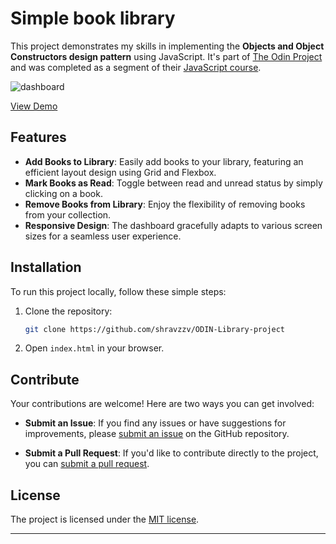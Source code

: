 # Simple book library

This project demonstrates my skills in implementing the **Objects and Object Constructors design pattern** using JavaScript. It's part of [The Odin Project][project-url] and was completed as a segment of their [JavaScript course][course-url].

![dashboard][pic-url]

[View Demo][deployment-url]

## Features

- **Add Books to Library**: Easily add books to your library, featuring an efficient layout design using Grid and Flexbox.
- **Mark Books as Read**: Toggle between read and unread status by simply clicking on a book.
- **Remove Books from Library**: Enjoy the flexibility of removing books from your collection.
- **Responsive Design**: The dashboard gracefully adapts to various screen sizes for a seamless user experience.

## Installation

To run this project locally, follow these simple steps:

1. Clone the repository:

   ```bash
   git clone https://github.com/shravzzv/ODIN-Library-project
   ```

1. Open `index.html` in your browser.

## Contribute

Your contributions are welcome! Here are two ways you can get involved:

- **Submit an Issue**: If you find any issues or have suggestions for improvements, please [submit an issue][issue-tracker-url] on the GitHub repository.

- **Submit a Pull Request**: If you'd like to contribute directly to the project, you can [submit a pull request][pull-tracker-url].

## License

The project is licensed under the [MIT license][Licence-url].

---

<!-- links -->

[pic-url]: https://res.cloudinary.com/dmt9s5xlh/image/upload/v1693560636/odin-library1_ycaycp.jpg
[project-url]: https://www.theodinproject.com/lessons/node-path-javascript-library
[course-url]: https://www.theodinproject.com/paths/full-stack-javascript/courses/javascript
[deployment-url]: https://shravzzv.github.io/ODIN-Library-project/
[issue-tracker-url]: https://github.com/shravzzv/ODIN-Library-project/issues
[pull-tracker-url]: https://github.com/shravzzv/ODIN-Library-project/pulls
[Licence-url]: https://github.com/shravzzv/ODIN-Library-project/blob/main/LICENSE
